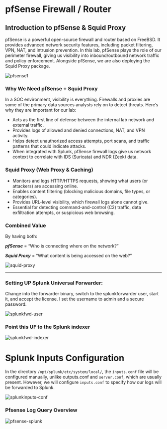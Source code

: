 # pfSense Firewall / Router

## Introduction to pfSense & Squid Proxy

pfSense is a powerful open-source firewall and router based on FreeBSD. It provides advanced network security features, including packet filtering, VPN, NAT, and intrusion prevention. In this lab, pfSense plays the role of our perimeter firewall, giving us visibility into inbound/outbound network traffic and policy enforcement. Alongside pfSense, we are also deploying the Squid Proxy package.

![pfsense1](https://github.com/user-attachments/assets/09971112-5574-4bcd-be11-33c45294ddc9)

### Why We Need pfSense + Squid Proxy

In a SOC environment, visibility is everything. Firewalls and proxies are some of the primary data sources analysts rely on to detect threats. Here’s why they are important for our lab:

- Acts as the first line of defense between the internal lab network and external traffic.
- Provides logs of allowed and denied connections, NAT, and VPN activity.
- Helps detect unauthorized access attempts, port scans, and traffic patterns that could indicate attacks.
- When integrated with Splunk, pfSense firewall logs give us network context to correlate with IDS (Suricata) and NDR (Zeek) data.

### Squid Proxy (Web Proxy & Caching)
- Monitors and logs HTTP/HTTPS requests, showing what users (or attackers) are accessing online.
- Enables content filtering (blocking malicious domains, file types, or categories).
- Provides URL-level visibility, which firewall logs alone cannot give.
- Essential for detecting command-and-control (C2) traffic, data exfiltration attempts, or suspicious web browsing.

### Combined Value

By having both:

***pfSense*** = “Who is connecting where on the network?”

***Squid Proxy*** = “What content is being accessed on the web?”

![squid-proxy](https://github.com/user-attachments/assets/a14941a9-0a17-45a7-b26e-9fc3168cab74)

---

### Setting UP Splunk Universal Forwarder:

Change into the forwarder binary, switch to the splunkforwarder user, start it, and accept the license. I set the username to admin and a secure password. 

![splunkfwd-user](https://github.com/user-attachments/assets/4b38f012-f86a-44ee-9e08-9b12887fe10f)

### Point this UF to the Splunk indexer

![splunkfwd-indexer](https://github.com/user-attachments/assets/86f1c1e5-b2a3-4907-8231-0df267c34709)

# Splunk Inputs Configuration

In the directory ```/opt/splunk/etc/system/local/```, the ```inputs.conf``` file will be configured manually, unlike outputs.conf and ```server.conf```, which are usually present. However, we will configure ```inputs.conf``` to specify how our logs will be forwarded to Splunk.

![splunkinputs-conf](https://github.com/user-attachments/assets/92b094af-c845-49b3-9067-bec809a7f06a)

### Pfsense Log Query Overview

![pfsense-splunk](https://github.com/user-attachments/assets/4ff4ac01-cd03-463f-a018-23aa2e37ba0c)









